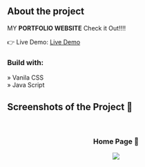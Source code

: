 <h2>About the project</h2>

<p>MY <b>PORTFOLIO WEBSITE</b>
Check it Out!!!!</p>

👉 Live Demo: <a href='https://kuldeepkdy.github.io/GOLF-Website/'>Live Demo</a>

<h3>Build with:</h3>

» Vanila CSS <br>
» Java Script

<h2>Screenshots of the Project 📸</h2>
<br>
<h3 align='center'>Home Page 🏡</h3>

<div align='center'>
<img src=https://github.com/KuldeepKdy/GOLF-Website/assets/134807119/1e5fb9b2-d4a2-4e79-a8db-61bf99c93ad4/>

</div>
